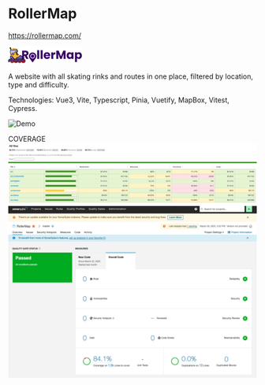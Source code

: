 # RollerMap

https://rollermap.com/

![RollerMap logo](https://raw.githubusercontent.com/Aescolanoc/rollermap-front/main/src/assets/img/rollermap_logo.png)

A website with all skating rinks and routes in one place, filtered by location, type and difficulty.

Technologies: Vue3, Vite, Typescript, Pinia, Vuetify, MapBox, Vitest, Cypress.

![Demo](https://github.com/Aescolanoc/rollermap-front/blob/main/src/assets/img/rollermap.gif?raw=true)


COVERAGE
![coverage](https://raw.githubusercontent.com/Aescolanoc/rollermap-front/main/src/assets/img/coverage.png)
![coverage sonar](https://raw.githubusercontent.com/Aescolanoc/rollermap-front/main/src/assets/img/coverage_sonar.png)
